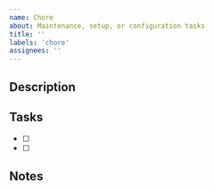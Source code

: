 ```yaml
---
name: Chore
about: Maintenance, setup, or configuration tasks
title: ''
labels: 'chore'
assignees: ''
---
```


## Description

## Tasks

- [ ]
- [ ]

## Notes
